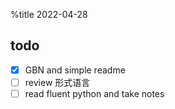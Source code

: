 %title 2022-04-28

## todo

- [x] GBN and simple readme
- [ ] review 形式语言
- [ ] read fluent python and take notes
